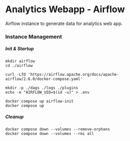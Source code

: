 # Analytics Webapp - Airflow

Airflow instance to generate data for analytics web app.

### Instance Management

##### Init & Startup
```
mkdir airflow
cd ./airflow

curl -LfO 'https://airflow.apache.org/docs/apache-airflow/2.6.0/docker-compose.yaml'

mkdir -p ./dags ./logs ./plugins
echo -e "AIRFLOW_UID=$(id -u)" > .env

docker compose up airflow-init
docker compose up
```

##### Cleanup
```
docker compose down --volumes --remove-orphans
docker compose down --volumes --rmi all
```